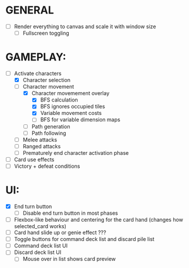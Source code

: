 # GENERAL
- [ ] Render everything to canvas and scale it with window size
    - [ ] Fullscreen toggling

# GAMEPLAY:
- [ ] Activate characters
    - [X] Character selection
    - [ ] Character movement
        - [X] Character movemement overlay
            - [X] BFS calculation
            - [X] BFS ignores occupied tiles
            - [X] Variable movement costs
            - [ ] BFS for variable dimension maps
        - [ ] Path generation
        - [ ] Path following
    - [ ] Melee attacks
    - [ ] Ranged attacks
    - [ ] Prematurely end character activation phase
- [ ] Card use effects
- [ ] Victory + defeat conditions

# UI:
- [X] End turn button
    - [ ] Disable end turn button in most phases
- [ ] Flexbox-like behaviour and centering for the card hand (changes how selected_card works)
- [ ] Card hand slide up or genie effect ???
- [ ] Toggle buttons for command deck list and discard pile list
- [ ] Command deck list UI
- [ ] Discard deck list UI
    - [ ] Mouse over in list shows card preview